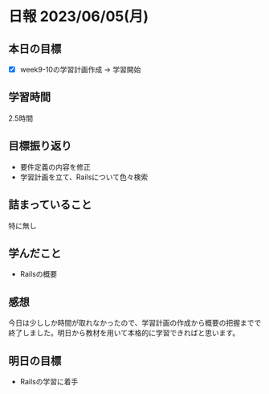 # 日報 2023/06/05(月)

## 本日の目標
- [x] week9-10の学習計画作成 → 学習開始

## 学習時間
2.5時間

## 目標振り返り
- 要件定義の内容を修正
- 学習計画を立て、Railsについて色々検索

## 詰まっていること
特に無し

## 学んだこと
- Railsの概要

## 感想
今日は少ししか時間が取れなかったので、学習計画の作成から概要の把握までで終了しました。明日から教材を用いて本格的に学習できればと思います。

## 明日の目標
- Railsの学習に着手
